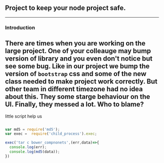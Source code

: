 ## Project to keep your node project safe.
---
### Introduction
There are times when you are working on the large project. One of your colleauge may bump version of library and you even don't notice but see some bug.
Like in our project we bump the version of `bootstrap` css and some of the new class needed to make project work correctly. 
But other team in different timezone had no idea about this. They some starge behaviour on the UI. Finally, they messed a lot. Who to blame?
---
little script help us

```javascript

var md5 = require('md5');
var exec =  require('child_process').exec;

exec('tar c bower_compnonets',(err,data)=>{
  console.log(err);
  console.log(md5(data));
})


```


